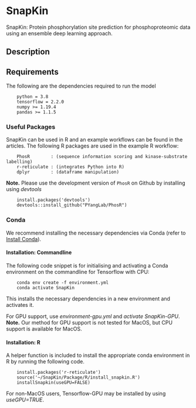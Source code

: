 # SnapKin

SnapKin: Protein phosphorylation site prediction for phosphoproteomic data using an ensemble deep learning approach.

## Description


## Requirements

The following are the dependencies required to run the model 

```
    python = 3.8
    tensorflow = 2.2.0
    numpy >= 1.19.4
    pandas >= 1.1.5
```
### Useful Packages 

SnapKin can be used in R and an example workflows can be found in the articles.
The following R packages are used in the example R workflow:

```
    PhosR        : (sequence information scoring and kinase-substrate labelling)
    r-reticulate : (integrates Python into R)
    dplyr        : (dataframe manipulation)
```

**Note.** 
Please use the development version of `PhosR` on Github by installing using *devtools*

```
    install.packages('devtools')
    devtools::install_github("PYangLab/PhosR")
```


### Conda 

We recommend installing the necessary dependencies via Conda (refer to [Install Conda](https://docs.conda.io/projects/conda/en/latest/user-guide/install/)).

#### Installation: Commandline

The following code snippet is for initialising and activating a Conda environment on the commandline for Tensorflow with CPU:

        conda env create -f environment.yml
        conda activate SnapKin

This installs the necessary dependencies in a new environment and activates it.

For GPU support, use *environment-gpu.yml* and *activate SnapKin-GPU*. 
**Note.** Our method for GPU support is not tested for MacOS, but CPU support is available for MacOS.

#### Installation: R 

A helper function is included to install the appropriate conda environment in R by running the following code.

``` 
    install.packages('r-reticulate')
    source('~/SnapKin/Package/R/install_snapkin.R')
    installSnapkin(useGPU=FALSE)
```

For non-MacOS users, Tensorflow-GPU may be installed by using *useGPU=TRUE*.
